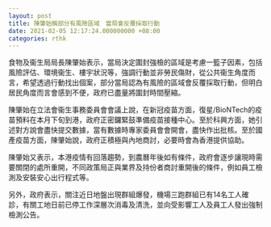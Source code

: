 ```yaml
---
layout: post
title: 陳肇始稱部分有風險區域　當局會反覆採取行動
date: 2021-02-05 12:17:24.000000000 +08:00
categories: rthk
---
```


食物及衞生局局長陳肇始表示，當局決定圍封強檢的區域是考慮一籃子因素，包括風險評估、環境衞生、樓宇狀況等，強調行動並非勞民傷財，從公共衞生角度而言，希望透過行動找出個案，部分當局認為有風險的區域會反覆採取行動，但明白居民角度而言會感到不便，政府已盡量將圍封時間壓縮。

陳肇始在立法會衞生事務委員會會議上說，在新冠疫苗方面，復星/BioNTech的疫苗預料在本月下旬到港，政府正密鑼緊鼓準備疫苗接種中心。至於科興方面，她引述對方說會盡快提交數據，當有數據時專家委員會會開會，盡快作出批核。至於國產疫苗方面，陳肇始說，政府正積極與內地商討，必要時會為香港提供協助。

陳肇始又表示，本港疫情有回落趨勢，到農曆年後如有條件，政府會逐步讓現時需要關閉的處所重開，不同政策局正與業界及持份者商討重開後的條件，例如員工檢測及安裝安心出行程式等。

另外，政府表示，關注近日地盤出現群組爆發，機場三跑群組已有14名工人確診，有關工地日前已停工作深層次消毒及清洗，並向受影響工人及員工人發出強制檢測公告。
